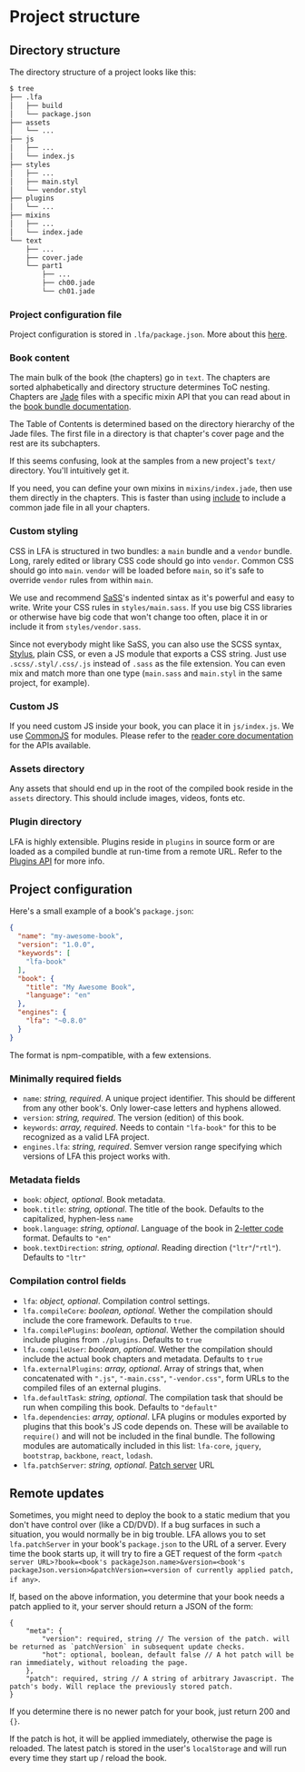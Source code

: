 Project structure
===================

Directory structure
------------------

The directory structure of a project looks like this:

```bash
$ tree
├── .lfa
│   ├── build
│   └── package.json
├── assets
│   └── ...
├── js
│   ├── ...
│   └── index.js
├── styles
│   ├── ...
│   ├── main.styl
│   └── vendor.styl
├── plugins
│   └── ...
├── mixins
│   ├── ...
│   └── index.jade
└── text
    ├── ...
    ├── cover.jade
    └── part1
        ├── ...
        ├── ch00.jade
        └── ch01.jade
```

### Project configuration file

Project configuration is stored in `.lfa/package.json`. More about this [here](#project-configuration).

### Book content

The main bulk of the book (the chapters) go in `text`. The chapters are sorted alphabetically and directory structure determines ToC nesting. Chapters are [Jade] files with a specific mixin API that you can read about in the [book bundle documentation](lfa-book).

The Table of Contents is determined based on the directory hierarchy of the Jade files. The first file in a directory is that chapter's cover page and the rest are its subchapters.

If this seems confusing, look at the samples from a new project's `text/` directory. You'll intuitively get it.

If you need, you can define your own mixins in `mixins/index.jade`, then use them directly in the chapters. This is faster than using [include][sass-include] to include a common jade file in all your chapters.

### Custom styling

CSS in LFA is structured in two bundles: a `main` bundle and a `vendor` bundle. Long, rarely edited or library CSS code should go into `vendor`. Common CSS should go into `main`. `vendor` will be loaded before `main`, so it's safe to override `vendor` rules from within `main`.

We use and recommend [SaSS]'s indented sintax as it's powerful and easy to write.
Write your CSS rules in `styles/main.sass`. If you use big CSS libraries or otherwise have big code that won't change too often, place it in or include it from `styles/vendor.sass`.

Since not everybody might like SaSS, you can also use the SCSS syntax, [Stylus], plain CSS, or even a JS module that exports a CSS string. Just use `.scss/.styl/.css/.js` instead of `.sass` as the file extension. You can even mix and match more than one type (`main.sass` and `main.styl` in the same project, for example).

### Custom JS

If you need custom JS inside your book, you can place it in `js/index.js`. We use [CommonJS] for modules. Please refer to the [reader core documentation][lfa-core] for the APIs available.

### Assets directory

Any assets that should end up in the root of the compiled book reside in the `assets` directory. This should include images, videos, fonts etc.

### Plugin directory

LFA is highly extensible. Plugins reside in `plugins` in source form or are loaded as a compiled bundle at run-time from a remote URL. Refer to the [Plugins API][using-plugins] for more info.

Project configuration
------------------

Here's a small example of a book's `package.json`:

```json
{
  "name": "my-awesome-book",
  "version": "1.0.0",
  "keywords": [
    "lfa-book"
  ],
  "book": {
    "title": "My Awesome Book",
    "language": "en"
  },
  "engines": {
    "lfa": "~0.8.0"
  }
}
```

The format is npm-compatible, with a few extensions.

### Minimally required fields

* `name`: *string, required*. A unique project identifier. This should be different from any other book's. Only lower-case letters and hyphens allowed.
* `version`: *string, required*. The version (edition) of this book.
* `keywords`: *array, required*. Needs to contain `"lfa-book"` for this to be recognized as a valid LFA project.
* `engines.lfa`: *string, required*. Semver version range specifying which versions of LFA this project works with.

### Metadata fields

* `book`: *object, optional*. Book metadata.
* `book.title`: *string, optional*. The title of the book. Defaults to the capitalized, hyphen-less `name`
* `book.language`: *string, optional*. Language of the book in [2-letter code][langs] format. Defaults to `"en"`
* `book.textDirection`: *string, optional*. Reading direction (`"ltr"`/`"rtl"`). Defaults to `"ltr"`

### Compilation control fields

* `lfa`: *object, optional*. Compilation control settings.
* `lfa.compileCore`: *boolean, optional*. Wether the compilation should include the core framework. Defaults to `true`.
* `lfa.compilePlugins`: *boolean, optional*. Wether the compilation should include plugins from `./plugins`. Defaults to `true`
* `lfa.compileUser`: *boolean, optional*. Wether the compilation should include the actual book chapters and metadata. Defaults to `true`
* `lfa.externalPlugins`: *array, optional*. Array of strings that, when concatenated with `".js"`, `"-main.css"`, `"-vendor.css"`, form URLs to the compiled files of an external plugins.
* `lfa.defaultTask`: *string, optional*. The compilation task that should be run when compiling this book. Defaults to `"default"`
* `lfa.dependencies`: *array, optional*. LFA plugins or modules exported by plugins that this book's JS code depends on. These will be available to `require()` and will not be included in the final bundle. The following modules are automatically included in this list: `lfa-core`, `jquery`, `bootstrap`, `backbone`, `react`, `lodash`.
* `lfa.patchServer`: *string, optional*. [Patch server](#remote-updates) URL


Remote updates
--------------

Sometimes, you might need to deploy the book to a static medium that you don't have control over (like a CD/DVD). If a bug surfaces in such a situation, you would normally be in big trouble. LFA allows you to set `lfa.patchServer` in your book's `package.json` to the URL of a server. Every time the book starts up, it will try to fire a GET request of the form `<patch server URL>?book=<book's packageJson.name>&version=<book's packageJson.version>&patchVersion=<version of currently applied patch, if any>`.

If, based on the above information, you determine that your book needs a patch applied to it, your server should return a JSON of the form:
```
{
    "meta": {
        "version": required, string // The version of the patch. will be returned as `patchVersion` in subsequent update checks.
        "hot": optional, boolean, default false // A hot patch will be ran immediately, without reloading the page.
    },
    "patch": required, string // A string of arbitrary Javascript. The patch's body. Will replace the previously stored patch.
}
```

If you determine there is no newer patch for your book, just return 200 and `{}`.

If the patch is hot, it will be applied immediately, otherwise the page is reloaded. The latest patch is stored in the user's `localStorage` and will run every time they start up / reload the book.


[SaSS]:http://sass-lang.com/
[Stylus]:http://learnboost.github.io/stylus/
[Jade]:http://jade-lang.com
[sass-include]:http://jade-lang.com/reference/includes/
[CommonJS]:http://webpack.github.io/docs/commonjs.html
[lfa-book]:lfa-book.md
[lfa-core]:lfa-core.md
[using-plugins]:using-plugins.md
[langs]:https://en.wikipedia.org/wiki/List_of_ISO_639-1_codes

